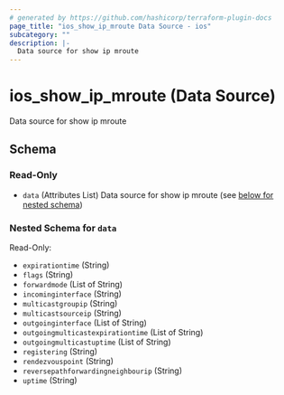 ```yaml
---
# generated by https://github.com/hashicorp/terraform-plugin-docs
page_title: "ios_show_ip_mroute Data Source - ios"
subcategory: ""
description: |-
  Data source for show ip mroute
---
```


# ios_show_ip_mroute (Data Source)

Data source for show ip mroute



<!-- schema generated by tfplugindocs -->
## Schema

### Read-Only

- `data` (Attributes List) Data source for show ip mroute (see [below for nested schema](#nestedatt--data))

<a id="nestedatt--data"></a>
### Nested Schema for `data`

Read-Only:

- `expirationtime` (String)
- `flags` (String)
- `forwardmode` (List of String)
- `incominginterface` (String)
- `multicastgroupip` (String)
- `multicastsourceip` (String)
- `outgoinginterface` (List of String)
- `outgoingmulticastexpirationtime` (List of String)
- `outgoingmulticastuptime` (List of String)
- `registering` (String)
- `rendezvouspoint` (String)
- `reversepathforwardingneighbourip` (String)
- `uptime` (String)
